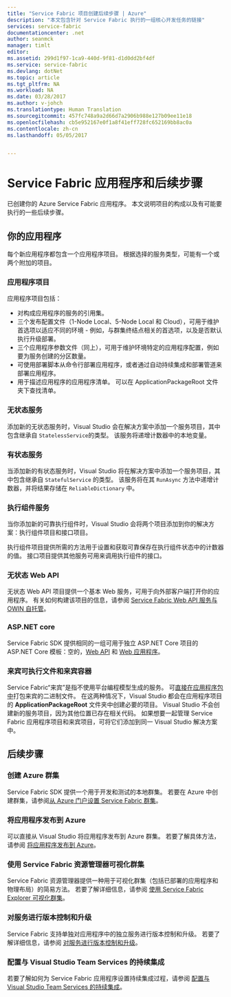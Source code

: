 ```yaml
---
title: "Service Fabric 项目创建后续步骤 | Azure"
description: "本文包含针对 Service Fabric 执行的一组核心开发任务的链接"
services: service-fabric
documentationcenter: .net
author: seanmck
manager: timlt
editor: 
ms.assetid: 299d1f97-1ca9-440d-9f81-d1d0dd2bf4df
ms.service: service-fabric
ms.devlang: dotNet
ms.topic: article
ms.tgt_pltfrm: NA
ms.workload: NA
ms.date: 03/28/2017
ms.author: v-johch
ms.translationtype: Human Translation
ms.sourcegitcommit: 457fc748a9a2d66d7a2906b988e127b09ee11e18
ms.openlocfilehash: cb5e952167e0f1a8f41eff728fc652169bb8ac0a
ms.contentlocale: zh-cn
ms.lasthandoff: 05/05/2017


---
```

# <a name="your-service-fabric-application-and-next-steps"></a>Service Fabric 应用程序和后续步骤
已创建你的 Azure Service Fabric 应用程序。 本文说明项目的构成以及有可能要执行的一些后续步骤。

## <a name="your-application"></a>你的应用程序
每个新应用程序都包含一个应用程序项目。 根据选择的服务类型，可能有一个或两个附加的项目。

### <a name="the-application-project"></a>应用程序项目
应用程序项目包括：

* 对构成应用程序的服务的引用集。
* 三个发布配置文件（1-Node Local、5-Node Local 和 Cloud），可用于维护首选项以适应不同的环境 - 例如，与群集终结点相关的首选项，以及是否默认执行升级部署。
* 三个应用程序参数文件（同上），可用于维护环境特定的应用程序配置，例如要为服务创建的分区数量。
* 可使用部署脚本从命令行部署应用程序，或者通过自动持续集成和部署管道来部署应用程序。
* 用于描述应用程序的应用程序清单。 可以在 ApplicationPackageRoot 文件夹下查找清单。

### <a name="stateless-service"></a>无状态服务
添加新的无状态服务时，Visual Studio 会在解决方案中添加一个服务项目，其中包含继承自 `StatelessService`的类型。 该服务将递增计数器中的本地变量。

### <a name="stateful-service"></a>有状态服务
当添加新的有状态服务时，Visual Studio 将在解决方案中添加一个服务项目，其中包含继承自 `StatefulService` 的类型。 该服务将在其 `RunAsync` 方法中递增计数器，并将结果存储在 `ReliableDictionary` 中。

### <a name="actor-service"></a>执行组件服务
当你添加新的可靠执行组件时，Visual Studio 会将两个项目添加到你的解决方案：执行组件项目和接口项目。

执行组件项目提供所需的方法用于设置和获取可靠保存在执行组件状态中的计数器的值。 接口项目提供其他服务可用来调用执行组件的接口。

### <a name="stateless-web-api"></a>无状态 Web API
无状态 Web API 项目提供一个基本 Web 服务，可用于向外部客户端打开你的应用程序。 有关如何构建该项目的信息，请参阅 [Service Fabric Web API 服务与 OWIN 自托管](service-fabric-reliable-services-communication-webapi.md)。


### <a name="aspnet-core"></a>ASP.NET core
Service Fabric SDK 提供相同的一组可用于独立 ASP.NET Core 项目的 ASP.NET Core 模板：空的，[Web API][aspnet-webapi] 和 [Web 应用程序][aspnet-webapp]。

### <a name="guest-executables-and-guest-containers"></a>来宾可执行文件和来宾容器

Service Fabric“来宾”是指不使用平台编程模型生成的服务。 可[直接在应用程序包中](service-fabric-deploy-existing-app.md)打包来宾的二进制文件。 在这两种情况下，Visual Studio 都会在应用程序项目的 **ApplicationPackageRoot** 文件夹中创建必要的项目。 Visual Studio 不会创建新的服务项目，因为其他位置已存在相关代码。 如果想要一起管理 Service Fabric 应用程序项目和来宾项目，可将它们添加到同一 Visual Studio 解决方案中。

## <a name="next-steps"></a>后续步骤
### <a name="create-an-azure-cluster"></a>创建 Azure 群集
Service Fabric SDK 提供一个用于开发和测试的本地群集。 若要在 Azure 中创建群集，请参阅[从 Azure 门户设置 Service Fabric 群集][create-cluster-in-portal]。

### <a name="publish-your-application-to-azure"></a>将应用程序发布到 Azure
可以直接从 Visual Studio 将应用程序发布到 Azure 群集。 若要了解具体方法，请参阅 [将应用程序发布到 Azure][publish-app-to-azure]。

### <a name="use-service-fabric-explorer-to-visualize-your-cluster"></a>使用 Service Fabric 资源管理器可视化群集
Service Fabric 资源管理器提供一种用于可视化群集（包括已部署的应用程序和物理布局）的简易方法。 若要了解详细信息，请参阅 [使用 Service Fabric Explorer 可视化群集][visualize-with-sfx]。

### <a name="version-and-upgrade-your-services"></a>对服务进行版本控制和升级
Service Fabric 支持单独对应用程序中的独立服务进行版本控制和升级。 若要了解详细信息，请参阅 [对服务进行版本控制和升级][app-upgrade-tutorial]。

### <a name="configure-continuous-integration-with-visual-studio-team-services"></a>配置与 Visual Studio Team Services 的持续集成
若要了解如何为 Service Fabric 应用程序设置持续集成过程，请参阅 [配置与 Visual Studio Team Services 的持续集成][ci-with-vso]。

<!-- Links -->
[add-web-frontend]: service-fabric-add-a-web-frontend.md
[create-cluster-in-portal]: service-fabric-cluster-creation-via-portal.md
[publish-app-to-azure]: service-fabric-publish-app-remote-cluster.md
[visualize-with-sfx]: service-fabric-visualizing-your-cluster.md
[ci-with-vso]: service-fabric-set-up-continuous-integration.md
[reliable-services-webapi]: service-fabric-reliable-services-communication-webapi.md
[app-upgrade-tutorial]: service-fabric-application-upgrade-tutorial.md
[aspnet-webapi]: https://docs.asp.net/en/latest/tutorials/first-web-api.html
[aspnet-webapp]: https://docs.asp.net/en/latest/tutorials/first-mvc-app/index.html
